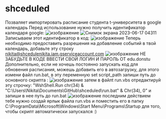 # shceduled
Позваляет импортировать расписание студента t-университета в google календарь 
Перед использование нужно получить идентификатор календаря google:
![изображение](https://github.com/Limoos21/shceduled/assets/89832541/538b80f1-52dc-4842-949f-340c80a90888)
![Снимок экрана 2023-06-17 04311](https://github.com/Limoos21/shceduled/assets/89832541/b6dd4c9c-a0c9-41df-8eb2-b770d1edab81)
Записываем этот идентификатор в код:
![изображение](https://github.com/Limoos21/shceduled/assets/89832541/8c73000d-af96-44cf-9a93-e04ef6f61b29)
Теперь необходимо предоставить разрешения на добавление событий в твой календарь, добавьте эту строку nikita@shcedulenikita.iam.gserviceaccount.com
![изображение](https://github.com/Limoos21/shceduled/assets/89832541/4ebb136a-4974-4271-bd39-ddd3dac774f3)
НЕ ЗАБУДЬТЕ В КОДЕ ВВЕСТИ СВОЙ ЛОГИН И ПАРОЛЬ ОТ edu.donstu
Дополнительно, если не хочешь постоянно запускать код для обновения расписания, можешь добавить его в автозагрузку, для этого измени файл run.bat, в эту переменную set script_path запиши путь до основного скрипта :
![изображение](https://github.com/Limoos21/shceduled/assets/89832541/e0501918-94e2-4a3b-9356-f5861ea286b7)
затем в файлt run.vbs отредактируй эту строчку: "WshShell.Run chr(34) & "C:\Users\Nikita\Documents\GitHub\shceduled\run.bat" & Chr(34), 0" и запиши в нее путь до run.bat
![изображение](https://github.com/Limoos21/shceduled/assets/89832541/84c0f7ce-b91c-416b-9df4-8481cf45ac2f)
последним действием тебе нужно создай ярлык файла run.vbs и поместить его в папку C:\ProgramData\Microsoft\Windows\Start Menu\Programs\Startup
для того, чтобы скрипт автоматически запускался :)


